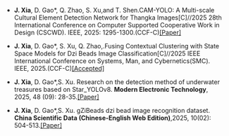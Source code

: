 - <strong>J. Xia</strong>, D. Gao*, Q. Zhao, S. Xu,and T. Shen.CAM-YOLO: A Multi-scale Cultural Element Detection Network for Thangka Images[C]//2025 28th International Conference on Computer Supported Cooperative Work in Design (CSCWD). IEEE, 2025: 1295-1300.(CCF-C)[[Paper]](https://ieeexplore.ieee.org/document/11033223) 

- <strong>J. Xia</strong>, D. Gao*, S. Xu, Q. Zhao,.Fusing Contextual Clustering with State Space Models for Dzi Beads Image Classification[C]//2025 IEEE International Conference on Systems, Man, and Cybernetics(SMC). IEEE, 2025.(CCF-C)[[Accepted]]() 

- <strong>J. Xia</strong>, D. Gao*,S. Xu. Research on the detection method of underwater treasures based on Star_YOLOv8. <strong>Modern Electronic Technology</strong>, 2025, 48 (09): 28-35.[[Paper]](https://doi.org/10.16652/j.issn.1004-373x.2025.09.005) 

- <strong>J. Xia</strong>, D. Gao*,S. Xu. gZiBeads dzi bead image recognition dataset. <strong>China Scientific Data (Chinese-English Web Edition)</strong>,2025, 10(02): 504-513.[[Paper]](https://kns.cnki.net/kcms/detail/11.6035.N.20250429.1636.002.html)
